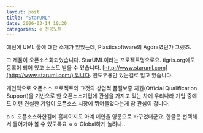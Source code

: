 ```yaml
---
layout: post
title: "StarUML"
date: 2006-03-14 10:20
categories: ⊙ 전공노트
---
```




예전에 UML 툴에 대한 소개가 있었는데, Plasticsoftware의 Agora였던가 그랬죠.



그 제품이 오픈소스화되었습니다. StarUML이라는 프로젝트명으로요. tigris.org에도 등록이 되어 있고 소스도 받을 수 있습니다. [http://www.staruml.com](http://www.staruml.com/) 입니다. 윈도우용만 있는걸로 알고 있습니다.



개인적으로 오픈소스 프로젝트와 그것의 상업적 품질보증 지원(Official Qualification Support)을 기반으로 한 오픈소스기업에 관심을 가지고 있는 차에 우리나라 기업 중에도 이런 견실한 기업이 오픈소스 시장에 뛰어들었다는게 참 관심이 갑니다.



p.s. 오픈소스화한김에 홈페이지도 아예 메인을 영문으로 바꾸었더군요. 한글은 선택해서 들어가야 볼 수 있도록요 ㅎㅎ Global하게 놀려나..



       
